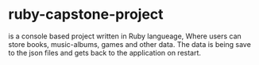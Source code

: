 # ruby-capstone-project
 is a console based project written in Ruby langueage, Where users can store books, music-albums, games and other data. The data is being save to the json files and gets back to the application on restart.
